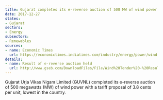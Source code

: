 ```yaml
---
title: Gujarat completes its e-reverse auction of 500 MW of wind power
date: 2017-12-27
states:
- Gujarat
sectors:
- Energy
subsectors:
- Renewables
sources:
- name: Economic Times
  url: https://economictimes.indiatimes.com/industry/energy/power/wind-power-tariffs-in-gujarat-auctions-fall-to-rs-2-43/unit/articleshow/62202966.cms
details:
- name: Result of e-reverse auction held
  url: http://www.gseb.com/DownloadFiles/File/Wind%20Tender%20-%20Result%20of%20e-RA.pdf
---
```


Gujarat Urja Vikas Nigam Limited (GUVNL) completed its e-reverse auction of 500 megawatts (MW) of wind power with a tariff proposal of 3.8 cents per unit, lowest in the country.
